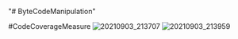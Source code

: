 "# ByteCodeManipulation" 

#CodeCoverageMeasure
![20210903_213707](https://user-images.githubusercontent.com/35192352/132006502-fc78cb68-f8fe-4c06-808b-7fc1ca18a71f.png)
![20210903_213959](https://user-images.githubusercontent.com/35192352/132006687-a5012670-409d-4034-9fd4-a24a218357b7.png)